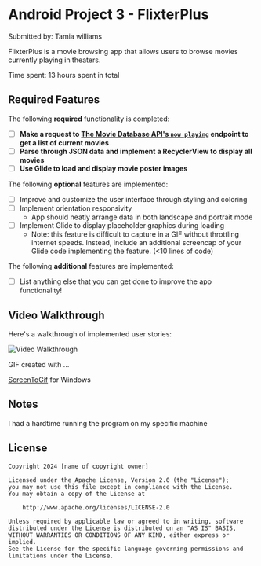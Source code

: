 # Android Project 3 - FlixterPlus

Submitted by: Tamia williams

FlixterPlus is a movie browsing app that allows users to browse movies currently playing in theaters.

Time spent: 13 hours spent in total

## Required Features

The following **required** functionality is completed:

- [ ] **Make a request to [The Movie Database API's `now_playing`](https://developers.themoviedb.org/3/movies/get-now-playing) endpoint to get a list of current movies**
- [ ] **Parse through JSON data and implement a RecyclerView to display all movies**
- [ ] **Use Glide to load and display movie poster images**

The following **optional** features are implemented:

- [ ] Improve and customize the user interface through styling and coloring
- [ ] Implement orientation responsivity
  - App should neatly arrange data in both landscape and portrait mode
- [ ] Implement Glide to display placeholder graphics during loading
  - Note: this feature is difficult to capture in a GIF without throttling internet speeds.  Instead, include an additional screencap of your Glide code implementing the feature.  (<10 lines of code)

The following **additional** features are implemented:

- [ ] List anything else that you can get done to improve the app functionality!

## Video Walkthrough

Here's a walkthrough of implemented user stories:

<img src='http://i.imgur.com/link/to/your/gif/file.gif' title='Video Walkthrough' width='' alt='Video Walkthrough' />

<!-- Replace this with whatever GIF tool you used! -->
GIF created with ...  

[ScreenToGif](https://www.screentogif.com/) for Windows


## Notes

I had a hardtime running the program on my specific machine

## License

    Copyright 2024 [name of copyright owner]

    Licensed under the Apache License, Version 2.0 (the "License");
    you may not use this file except in compliance with the License.
    You may obtain a copy of the License at

        http://www.apache.org/licenses/LICENSE-2.0

    Unless required by applicable law or agreed to in writing, software
    distributed under the License is distributed on an "AS IS" BASIS,
    WITHOUT WARRANTIES OR CONDITIONS OF ANY KIND, either express or implied.
    See the License for the specific language governing permissions and
    limitations under the License.
